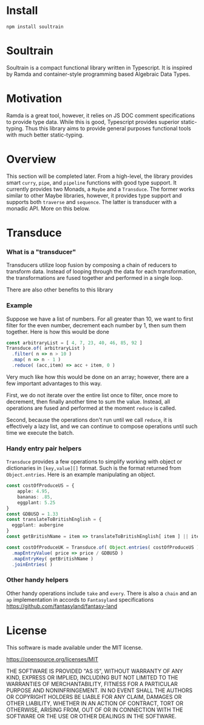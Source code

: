 # Install

`npm install soultrain`

# Soultrain

Soultrain is a compact functional library written in Typescript. It is inspired by Ramda and container-style programming based Algebraic Data Types. 

# Motivation

Ramda is a great tool, however, it relies on JS DOC comment specifications to provide type data. While this is good, Typescript provides superior static-typing. Thus this library aims to provide general purposes functional tools with much better static-typing.

# Overview

This section will be completed later. From a high-level, the library provides smart `curry`, `pipe`, and `pipeline` functions with good type support. It currently provides two Monads, a `Maybe` and a `Transduce`. The former works similar to other Maybe libraries, however, it provides type support and supports both `traverse` and `sequence`. The latter is transducer with a monadic API. More on this below.

# Transduce

### What is a "transducer"

Transducers utilize loop fusion by composing a chain of reducers to transform data. Instead of looping through the data for each transformation, the transformations are fused together and performed in a single loop.

There are also other benefits to this library

### Example

Suppose we have a list of numbers. For all greater than 10, we want to first filter for the even number, decrement each number by 1, then sum them together. Here is how this would be done

```ts
const arbitraryList = [ 4, 7, 23, 40, 46, 85, 92 ]
Transduce.of( arbitraryList )
  .filter( n => n > 10 )
  .map( n => n - 1 )
  .reduce( (acc,item) => acc + item, 0 )
```

Very much like how this would be done on an array; however, there are a few important advantages to this way. 

First, we do not iterate over the entire list once to filter, once more to decrement, then finally another time to sum the value. Instead, all operations are fused and performed at the moment `reduce` is called. 

Second, because the operations don't run until we call `reduce`, it is effectively a lazy list, and we can continue to compose operations until such time we execute the batch.

### Handy entry pair helpers

`Transduce` provides a few operations to simplify working with object or dictionaries in `[key,value][]` format. Such is the format returned from `Object.entries`. Here is an example manipulating an object.

```ts
const costOfProduceUS = { 
    apple: 4.95, 
    bananas: .85, 
    eggplant: 5.25 
}
const GDBUSD = 1.33
const translateToBritishEnglish = {
  eggplant: aubergine
}
const getBritishName = item => translateToBritishEnglish[ item ] || item

const costOfProduceUK = Transduce.of( Object.entries( costOfProduceUS ) )
  .mapEntryValue( price => price / GDBUSD )
  .mapEntryKey( getBritishName )
  .joinEntries( )
```

### Other handy helpers

Other handy operations include `take` and `every`. There is also a `chain` and an `ap` implementation in accords to `Fantasyland` specifications https://github.com/fantasyland/fantasy-land

# License

This software is made available under the MIT license.

https://opensource.org/licenses/MIT

THE SOFTWARE IS PROVIDED "AS IS", WITHOUT WARRANTY OF ANY KIND, EXPRESS OR IMPLIED, INCLUDING BUT NOT LIMITED TO THE WARRANTIES OF MERCHANTABILITY, FITNESS FOR A PARTICULAR PURPOSE AND NONINFRINGEMENT. IN NO EVENT SHALL THE AUTHORS OR COPYRIGHT HOLDERS BE LIABLE FOR ANY CLAIM, DAMAGES OR OTHER LIABILITY, WHETHER IN AN ACTION OF CONTRACT, TORT OR OTHERWISE, ARISING FROM, OUT OF OR IN CONNECTION WITH THE SOFTWARE OR THE USE OR OTHER DEALINGS IN THE SOFTWARE.